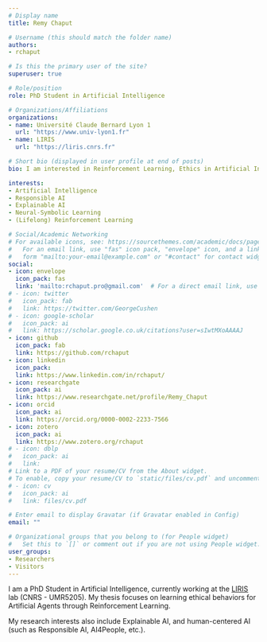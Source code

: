 ```yaml
---
# Display name
title: Remy Chaput

# Username (this should match the folder name)
authors:
- rchaput

# Is this the primary user of the site?
superuser: true

# Role/position
role: PhD Student in Artificial Intelligence

# Organizations/Affiliations
organizations:
- name: Université Claude Bernard Lyon 1
  url: "https://www.univ-lyon1.fr"
- name: LIRIS
  url: "https://liris.cnrs.fr"

# Short bio (displayed in user profile at end of posts)
bio: I am interested in Reinforcement Learning, Ethics in Artificial Intelligence (Responsible AI) and Explainable AI.

interests:
- Artificial Intelligence
- Responsible AI
- Explainable AI
- Neural-Symbolic Learning
- (Lifelong) Reinforcement Learning

# Social/Academic Networking
# For available icons, see: https://sourcethemes.com/academic/docs/page-builder/#icons
#   For an email link, use "fas" icon pack, "envelope" icon, and a link in the
#   form "mailto:your-email@example.com" or "#contact" for contact widget.
social:
- icon: envelope
  icon_pack: fas
  link: 'mailto:rchaput.pro@gmail.com'  # For a direct email link, use "mailto:test@example.org".
# - icon: twitter
#   icon_pack: fab
#   link: https://twitter.com/GeorgeCushen
# - icon: google-scholar
#   icon_pack: ai
#   link: https://scholar.google.co.uk/citations?user=sIwtMXoAAAAJ
- icon: github
  icon_pack: fab
  link: https://github.com/rchaput
- icon: linkedin
  icon_pack:
  link: https://www.linkedin.com/in/rchaput/
- icon: researchgate
  icon_pack: ai
  link: https://www.researchgate.net/profile/Remy_Chaput
- icon: orcid
  icon_pack: ai
  link: https://orcid.org/0000-0002-2233-7566
- icon: zotero
  icon_pack: ai
  link: https://www.zotero.org/rchaput
# - icon: dblp
#   icon_pack: ai
#   link:
# Link to a PDF of your resume/CV from the About widget.
# To enable, copy your resume/CV to `static/files/cv.pdf` and uncomment the lines below.
# - icon: cv
#   icon_pack: ai
#   link: files/cv.pdf

# Enter email to display Gravatar (if Gravatar enabled in Config)
email: ""

# Organizational groups that you belong to (for People widget)
#   Set this to `[]` or comment out if you are not using People widget.
user_groups:
- Researchers
- Visitors
---
```


I am a PhD Student in Artificial Intelligence, currently working at the [LIRIS](https://liris.cnrs.fr/) lab (CNRS - UMR5205).
My thesis focuses on learning ethical behaviors for Artificial Agents through Reinforcement Learning.

My research interests also include Explainable AI, and human-centered AI (such as Responsible AI, AI4People, etc.).
